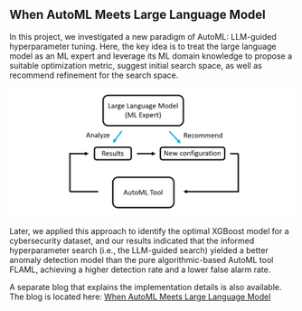 ## When AutoML Meets Large Language Model

In this project, we investigated a new paradigm of AutoML: LLM-guided hyperparameter tuning. Here, the key idea is to treat the large language model as an ML expert and leverage its ML domain knowledge to propose a suitable optimization metric, suggest initial search space, as well as recommend refinement for the search space. 

![LLM-Guided AutoML](./Illustration.png)

Later, we applied this approach to identify the optimal XGBoost model for a cybersecurity dataset, and our results indicated that the informed hyperparameter search (i.e., the LLM-guided search) yielded a better anomaly detection model than the pure algorithmic-based AutoML tool FLAML, achieving a higher detection rate and a lower false alarm rate.

A separate blog that explains the implementation details is also available. The blog is located here:
[When AutoML Meets Large Language Model](https://medium.com/towards-data-science/when-automl-meets-large-language-model-756e6bb9baa7)
